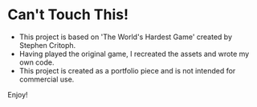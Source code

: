 # Can't Touch This!
- This project is based on 'The World's Hardest Game' created by Stephen Critoph. 
- Having played the original game, I recreated the assets and wrote my own code.
- This project is created as a portfolio piece and is not intended for commercial use.

Enjoy!
